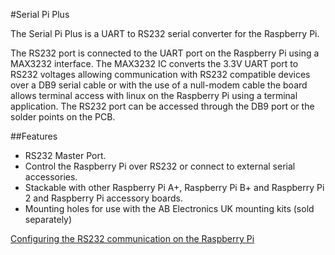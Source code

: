 <!--
---
name: Serial Pi Plus
class: board
type: com
formfactor: HAT
manufacturer: AB Electronics
description: UART to RS232 Converter
url: https://www.abelectronics.co.uk/p/51/Serial-Pi-Plus
github: https://github.com/abelectronicsuk
buy: https://www.abelectronics.co.uk/p/51/Serial-Pi-Plus
image: 'ab-serial-pi-plus.png'
pincount: 40
eeprom: no
power:
  '1':
ground:
  '6':
  '9':
  '14':
  '20':
  '25':
  '30':
  '34':
  '39':
pin:
  '8':
    mode: UART
  '10':
    mode: UART
-->
#Serial Pi Plus

The Serial Pi Plus is a UART to RS232 serial converter for the Raspberry Pi.

The RS232 port is connected to the UART port on the Raspberry Pi using a MAX3232 interface. The MAX3232 IC converts the 3.3V UART port to RS232 voltages allowing communication with RS232 compatible devices over a DB9 serial cable or with the use of a null-modem cable the board allows terminal access with linux on the Raspberry Pi using a terminal application. The RS232 port can be accessed through the DB9 port or the solder points on the PCB.

##Features

- RS232 Master Port.
- Control the Raspberry Pi over RS232 or connect to external serial accessories.
- Stackable with other Raspberry Pi A+, Raspberry Pi B+ and Raspberry Pi 2 and Raspberry Pi accessory boards.
- Mounting holes for use with the AB Electronics UK mounting kits (sold separately)

[Configuring the RS232 communication on the Raspberry Pi](https://www.abelectronics.co.uk/kb/article/20/raspberry-pi-serial-port-usage)